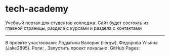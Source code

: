 # tech-academy
Учебный портал для студентов колледжа. Сайт будет состоять из главной страницы, раздела с курсами и раздела с контактами
____________________________________
В проекте участвовали: Лодыгина Валерия (llerqw), Федорова Ульяна (Jake2895).
Роли: ,
Запустить проект локально:
GitHub Pages: 
